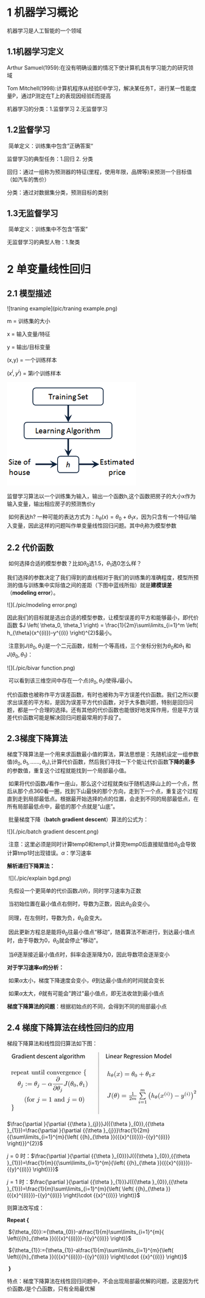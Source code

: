# 1 机器学习概论

机器学习是人工智能的一个领域

## 1.1机器学习定义

Arthur Samuel(1959):在没有明确设置的情况下使计算机具有学习能力的研究领域

Tom Mitchell(1998):计算机程序从经验E中学习，解决某任务T，进行某一性能度量P，通过P测定在T上的表现因经验E而提高

机器学习的分类：1.监督学习 	2.无监督学习

## 1.2监督学习

​	简单定义：训练集中包含”正确答案“

监督学习的典型任务：1.回归 2. 分类

回归：通过一组称为预测器的特征(里程，使用年限，品牌等)来预测一个目标值（如汽车的售价）

分类：通过对数据集分类，预测目标的类别

## 1.3无监督学习

​	简单定义：训练集中不包含“答案”

无监督学习的典型人物：1.聚类

# 2 单变量线性回归

## 2.1 模型描述

![traning example](pic/traning example.png)

m = 训练集的大小

x = 输入变量/特征

y = 输出/目标变量

(x,y) = 一个训练样本

($x^i,y^i$) = 第i个训练样本

![hypothesis](pic/hypothesis.png)

​	监督学习算法以一个训练集为输入，输出一个函数h,这个函数把房子的大小x作为输入变量，输出相应房子的预测售价y

​	如何表达h? 一种可能的表达方式为：$h_\theta \left( x \right)=\theta_{0} + \theta_{1}x$，因为只含有一个特征/输入变量，因此这样的问题叫作单变量线性回归问题。其中$\theta_{i}$称为模型参数

## 2.2 代价函数

​	如何选择合适的模型参数？比如$\theta_{0}$选1.5，$\theta_{1}$选0怎么样？

​	我们选择的参数决定了我们得到的直线相对于我们的训练集的准确程度，模型所预测的值与训练集中实际值之间的差距（下图中蓝线所指）就是**建模误差**（**modeling error**）。

![](./pic/modeling error.png)

​	因此我们的目标就是选出合适的模型参数，让模型误差的平方和能够最小，即代价函数 $J \left( \theta_0, \theta_1 \right) = \frac{1}{2m}\sum\limits_{i=1}^m \left( h_{\theta}(x^{(i)})-y^{(i)} \right)^{2}$最小。

​	注意到$J\left( \theta_0, \theta_1 \right)$是一个二元函数，绘制一个等高线，三个坐标分别为$\theta_{0}$和$\theta_{1}$ 和$J(\theta_{0}, \theta_{1})$：

![](./pic/bivar function.png)

​	可以看到该三维空间中存在一个点$\left( \theta_0, \theta_1 \right)$使得$J$最小。

​	代价函数也被称作平方误差函数，有时也被称为平方误差代价函数。我们之所以要求出误差的平方和，是因为误差平方代价函数，对于大多数问题，特别是回归问题，都是一个合理的选择。还有其他的代价函数也能很好地发挥作用，但是平方误差代价函数可能是解决回归问题最常用的手段了。

## 	2.3梯度下降算法

​	梯度下降算法是一个用来求函数最小值的算法，算法思想是：先随机设定一组参数值$\left( {\theta_{0}},{\theta_{1}},......,{\theta_{n}} \right)$,计算代价函数，然后我们寻找一下个能让代价函数**下降的最多**的参数值，重复这个过程就能找到一个局部最小值。

​	如果将代价函数$J$看作一座山，那么这个过程就类似于随机选择山上的一个点，然后从那个点360看一圈，找到下山最快的那个方向，走到下一个点，重复这个过程直到走到局部最低点。根据最开始选择的点的位置，会走到不同的局部最低点，在所有局部最低点中，最低的那个点就是“山底”。

​	批量梯度下降（**batch gradient descent**）算法的公式为：

![](./pic/batch gradient descent.png)

​	注意：这里必须是同时计算temp0和temp1,计算完temp0后直接赋值给$\theta_0$会导致计算tmp1时出现错误。$\alpha$：学习速率

**解析递归下降算法：**

​	![](./pic/explain bgd.png)

​	先假设一个更简单的代价函数$J(\theta)$，同时学习速率为正数

​	当初始位置在最小值点右侧时，导数为正数，因此$\theta_0$会变小。

​	同理，在左侧时，导数为负，$\theta_0$会变大。

​	因此更新方程总是能将$\theta_0$往最小值点“移动”，随着算法不断进行，到达最小值点时，由于导数为0，$\theta_0$就会停止"移动"。

​	当$\theta$逐渐接近最小值点时，斜率会逐渐降为0，因此导数项会逐渐变小

**对于学习速率$\alpha$的分析：**

​	如果$\alpha$太小，梯度下降速度会变小，$\theta$到达最小值点的时间就会变长

​	如果$\alpha$太大，$\theta$就有可能会"跨过"最小值点，即无法收敛到最小值点

**梯度下降算法的问题**：根据初始点的不同，会得到不同的局部最小点

## 2.4 梯度下降算法在线性回归的应用

梯段下降算法和线性回归算法如下图：

![](./pic/GL.png)

$\frac{\partial }{\partial {{\theta }_{j}}}J({{\theta }_{0}},{{\theta }_{1}})=\frac{\partial }{\partial {{\theta }_{j}}}\frac{1}{2m}{{\sum\limits_{i=1}^{m}{\left( {{h}_{\theta }}({{x}^{(i)}})-{{y}^{(i)}} \right)}}^{2}}$

$j=0$  时：$\frac{\partial }{\partial {{\theta }_{0}}}J({{\theta }_{0}},{{\theta }_{1}})=\frac{1}{m}{{\sum\limits_{i=1}^{m}{\left( {{h}_{\theta }}({{x}^{(i)}})-{{y}^{(i)}} \right)}}}$

$j=1$  时：$\frac{\partial }{\partial {{\theta }_{1}}}J({{\theta }_{0}},{{\theta }_{1}})=\frac{1}{m}\sum\limits_{i=1}^{m}{\left( \left( {{h}_{\theta }}({{x}^{(i)}})-{{y}^{(i)}} \right)\cdot {{x}^{(i)}} \right)}$

则算法改写成：

**Repeat {**

​                ${\theta_{0}}:={\theta_{0}}-a\frac{1}{m}\sum\limits_{i=1}^{m}{ \left({{h}_{\theta }}({{x}^{(i)}})-{{y}^{(i)}} \right)}$

​                ${\theta_{1}}:={\theta_{1}}-a\frac{1}{m}\sum\limits_{i=1}^{m}{\left( \left({{h}_{\theta }}({{x}^{(i)}})-{{y}^{(i)}} \right)\cdot {{x}^{(i)}} \right)}$

​               **}**

特点：梯度下降算法在线性回归问题中，不会出现局部最优解的问题，这是因为代价函数$J$是个凸函数，只有全局最优解
